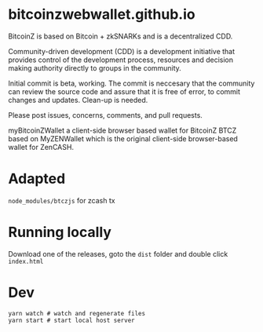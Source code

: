 # bitcoinzwebwallet.github.io
BitcoinZ is based on Bitcoin + zkSNARKs and is a decentralized CDD.

Community-driven development (CDD) is a development initiative that provides control of the development process, resources and decision making authority directly to groups in the community.

Initial commit is beta, working. The commit is neccesary that the community can review the source code and assure that it is free of error, to commit changes and updates. Clean-up is needed.

Please post issues, concerns, comments, and pull requests.

myBitcoinZWallet a client-side browser based wallet for BitcoinZ BTCZ based on
MyZENWallet which is the original client-side browser-based wallet for ZenCASH.

# Adapted
`node_modules/btczjs` for zcash tx


# Running locally
Download one of the releases, goto the `dist` folder and double click `index.html`

# Dev
```shell
yarn watch # watch and regenerate files
yarn start # start local host server
```
